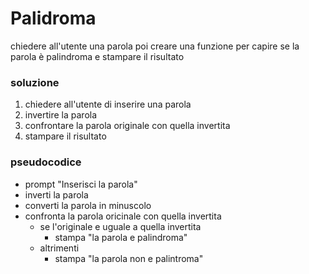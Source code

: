 # Palidroma
chiedere all'utente una parola poi creare una funzione per capire se la parola è palindroma e stampare il risultato

### soluzione 

1) chiedere all'utente di inserire una parola 
2) invertire la parola 
3) confrontare la parola originale con quella invertita
4) stampare il risultato

### pseudocodice 

- prompt "Inserisci la parola"
- inverti la parola 
- converti la parola in minuscolo
- confronta la parola oricinale con quella invertita 
    - se l'originale e uguale a quella invertita 
        - stampa "la parola e palindroma"
    - altrimenti 
        - stampa "la parola non e palintroma"